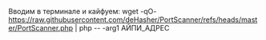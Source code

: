 Вводим в терминале и кайфуем: wget -qO- https://raw.githubusercontent.com/deHasher/PortScanner/refs/heads/master/PortScanner.php | php -- -arg1 АЙПИ_АДРЕС
